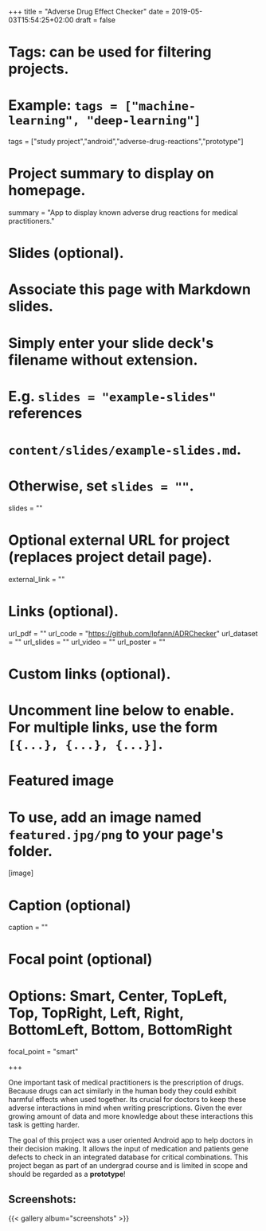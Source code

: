 +++
title = "Adverse Drug Effect Checker"
date = 2019-05-03T15:54:25+02:00
draft = false

# Tags: can be used for filtering projects.
# Example: `tags = ["machine-learning", "deep-learning"]`
tags = ["study project","android","adverse-drug-reactions","prototype"]

# Project summary to display on homepage.
summary = "App to display known adverse drug reactions for medical practitioners."

# Slides (optional).
#   Associate this page with Markdown slides.
#   Simply enter your slide deck's filename without extension.
#   E.g. `slides = "example-slides"` references 
#   `content/slides/example-slides.md`.
#   Otherwise, set `slides = ""`.
slides = ""

# Optional external URL for project (replaces project detail page).
external_link = ""

# Links (optional).
url_pdf = ""
url_code = "https://github.com/lpfann/ADRChecker"
url_dataset = ""
url_slides = ""
url_video = ""
url_poster = ""

# Custom links (optional).
#   Uncomment line below to enable. For multiple links, use the form `[{...}, {...}, {...}]`.

# Featured image
# To use, add an image named `featured.jpg/png` to your page's folder. 
[image]
  # Caption (optional)
  caption = ""

  # Focal point (optional)
  # Options: Smart, Center, TopLeft, Top, TopRight, Left, Right, BottomLeft, Bottom, BottomRight
  focal_point = "smart"


+++

One important task of medical practitioners is the prescription of drugs.
Because drugs can act similarly in the human body they could exhibit harmful effects when used together.
Its crucial for doctors to keep these adverse interactions in mind when writing prescriptions.
Given the ever growing amount of data and more knowledge about these interactions this task is getting harder.

The goal of this project was a user oriented Android app to help doctors in their decision making.
It allows the input of medication and patients gene defects to check in an integrated database for critical combinations. 
This project began as part of an undergrad course and is limited in scope and should be regarded as a __prototype__!

## Screenshots:
{{< gallery album="screenshots" >}} 
